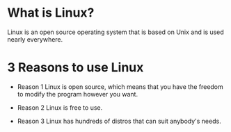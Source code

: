 # What is Linux?

Linux is an open source operating system that is based on Unix and is used nearly everywhere. 
 
# 3 Reasons to use Linux

* Reason 1
Linux is open source, which means that you have the freedom to modify the program however you want.

* Reason 2
Linux is free to use.

* Reason 3
Linux has hundreds of distros that can suit anybody's needs.

